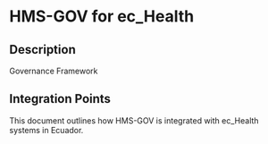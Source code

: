 # HMS-GOV for ec_Health

## Description

Governance Framework

## Integration Points

This document outlines how HMS-GOV is integrated with ec_Health systems in Ecuador.
